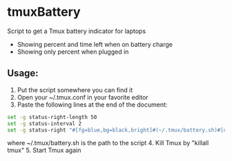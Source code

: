 tmuxBattery
===========

Script to get a Tmux battery indicator for laptops

* Showing percent and time left when on battery charge
* Showing only percent when plugged in

## Usage:
1. Put the script somewhere you can find it
2. Open your ~/.tmux.conf in your favorite editor
3. Paste the following lines at the end of the document: 
```bash
set -g status-right-length 50
set -g status-interval 2                           
set -g status-right "#[fg=blue,bg=black,bright]#(~/.tmux/battery.sh)#[default]"
```
where ~/.tmux/battery.sh is the path to the script 
4. Kill Tmux by "killall tmux"
5. Start Tmux again
